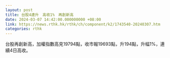 ```yaml
---
layout: post
title: 台股4連升　高收1%　再創新高
date: 2024-03-07 14:42:00.000000000 +08:00
link: https://news.rthk.hk/rthk/ch/component/k2/1743540-20240307.htm
categories: rthk
---
```


台股再創新高，加權指數高見19794點，收市報19693點，升194點，升幅1%，連續4日高收。

